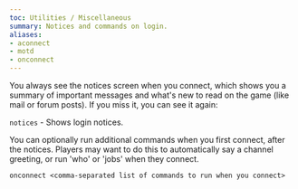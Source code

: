 ```yaml
---
toc: Utilities / Miscellaneous
summary: Notices and commands on login.
aliases:
- aconnect
- motd
- onconnect
---
```


You always see the notices screen when you connect, which shows you a summary of important messages and what's new to read on the game (like mail or forum posts).  If you miss it, you can see it again:

`notices` - Shows login notices.

You can optionally run additional commands when you first connect, after the notices.  Players may want to do this to automatically say a channel greeting, or run 'who' or 'jobs' when they connect.

`onconnect <comma-separated list of commands to run when you connect>`
